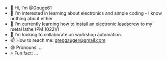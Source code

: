 - 👋 Hi, I’m @Gouge61
- 👀 I’m interested in learning about electronics and simple coding - I know nothing about either
- 🌱 I’m currently learning how to install an electronic leadscrew to my metal lathe (PM 1022V)
- 💞️ I’m looking to collaborate on workshop automation.
- 📫 How to reach me:  greggauger@gmail.com
- 😄 Pronouns: ...
- ⚡ Fun fact: ...

<!---
Gouge61/Gouge61 is a ✨ special ✨ repository because its `README.md` (this file) appears on your GitHub profile.
You can click the Preview link to take a look at your changes.
--->
